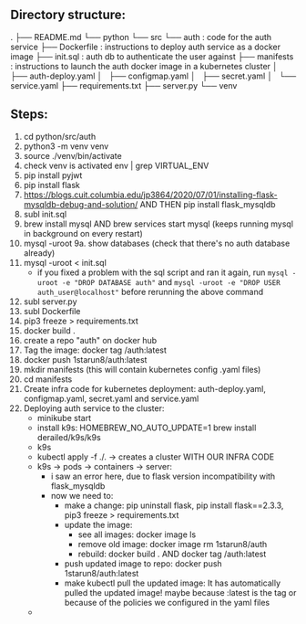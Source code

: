 ## Directory structure:
.
├── README.md
└── python
    └── src
        └── auth : code for the auth service
            ├── Dockerfile : instructions to deploy auth service as a docker image
            ├── init.sql : auth db to authenticate the user against
            ├── manifests : instructions to launch the auth docker image in a kubernetes cluster
            │   ├── auth-deploy.yaml
            │   ├── configmap.yaml
            │   ├── secret.yaml
            │   └── service.yaml
            ├── requirements.txt
            ├── server.py
            └── venv

## Steps:
1. cd python/src/auth
2. python3 -m venv venv
3. source ./venv/bin/activate 
4. check venv is activated env | grep VIRTUAL_ENV
5. pip install pyjwt
6. pip install flask
7. https://blogs.cuit.columbia.edu/jp3864/2020/07/01/installing-flask-mysqldb-debug-and-solution/ AND THEN pip install flask_mysqldb
8. subl init.sql
9. brew install mysql AND brew services start mysql (keeps running mysql in background on every restart)
9. mysql -uroot
	9a. show databases (check that there's no auth database already)
10. mysql -uroot < init.sql
	- if you fixed a problem with the sql script and ran it again, run `mysql -uroot -e "DROP DATABASE auth"` and `mysql -uroot -e "DROP USER auth_user@localhost"` before rerunning the above command
11. subl server.py
12. subl Dockerfile
13. pip3 freeze > requirements.txt
13. docker build .
14. create a repo "auth" on docker hub
15. Tag the image: docker tag <sha> <docker user>/auth:latest
16. docker push 1starun8/auth:latest
17. mkdir manifests (this will contain kubernetes config .yaml files)
18. cd manifests
19. Create infra code for kubernetes deployment:  auth-deploy.yaml, configmap.yaml, secret.yaml and service.yaml
20. Deploying auth service to the cluster:
	- minikube start
	- install k9s:  HOMEBREW_NO_AUTO_UPDATE=1 brew install derailed/k9s/k9s
	- k9s
	- kubectl apply -f ./. -> creates a cluster WITH OUR INFRA CODE
	- k9s -> pods -> containers -> server:
		- i saw an error here, due to flask version incompatibility with flask_mysqldb
		- now we need to: 
			- make a change: pip uninstall flask, pip install flask==2.3.3, pip3 freeze > requirements.txt
			- update the image: 
				- see all images: docker image ls
				- remove old image: docker image rm 1starun8/auth
				- rebuild: docker build . AND docker tag <sha> <docker user>/auth:latest
			- push updated image to repo: docker push 1starun8/auth:latest
			- make kubectl pull the updated image: It has automatically pulled the updated image! maybe because :latest is the tag or because of the policies we configured in the yaml files
	- 
